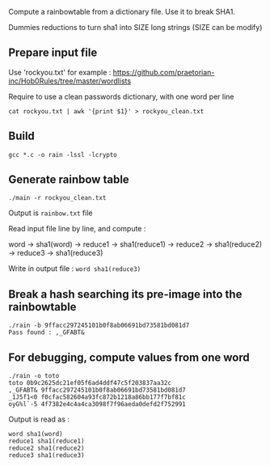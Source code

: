 Compute a rainbowtable from a dictionary file.
Use it to break SHA1.

Dummies reductions to turn sha1 into SIZE long strings (SIZE can be modify)


## Prepare input file

Use 'rockyou.txt' for example : https://github.com/praetorian-inc/Hob0Rules/tree/master/wordlists

Require to use a clean passwords dictionary, with one word per line

`cat rockyou.txt | awk '{print $1}' > rockyou_clean.txt`


## Build

`gcc *.c -o rain -lssl -lcrypto`


## Generate rainbow table

`./main -r rockyou_clean.txt`

Output is `rainbow.txt` file

Read input file line by line, and compute :

word -> sha1(word) -> reduce1 -> sha1(reduce1) -> reduce2 -> sha1(reduce2) -> reduce3 -> sha1(reduce3)

Write in output file : `word sha1(reduce3)`


## Break a hash searching its pre-image into the rainbowtable

```
./rain -b 9ffacc297245101b0f8ab06691bd73581bd081d7
Pass found : ,_GFABT&
```

## For debugging, compute values from one word

```
./rain -o toto
toto 0b9c2625dc21ef05f6ad4ddf47c5f203837aa32c
,_GFABT& 9ffacc297245101b0f8ab06691bd73581bd081d7
_1J5f1<0 f0cfac582604a93fc872b1218a86bb177f7bf81c
oyG%l`-5 4f7382e4c4a4ca3098f7f96aeda0defd2f752991
```

Output is read as :
```
word sha1(word)
reduce1 sha1(reduce1)
reduce2 sha1(reduce2)
reduce3 sha1(reduce3)
```
